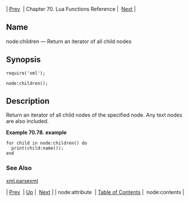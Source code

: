 | [Prev](lua.ref.xml.node_attribute)  | Chapter 70. Lua Functions Reference |  [Next](lua.ref.xml.node_contents) |

<a name="lua.ref.xml.node_children"></a>
## Name

node:children — Return an iterator of all child nodes

<a name="idp19420768"></a>
## Synopsis

`require('xml');`

`node:children();`

<a name="idp19423728"></a>
## Description

Return an iterator of all child nodes of the specified node. Any text nodes are also included.

<a name="lua.ref.xml.node_children.example"></a>

**Example 70.78. example**

```
for child in node:children() do
  print(child:name());
end
```

<a name="idp19427632"></a>
### See Also

[xml.parsexml](lua.ref.xml.parsexml "xml.parsexml")

| [Prev](lua.ref.xml.node_attribute)  | [Up](lua.function.details) |  [Next](lua.ref.xml.node_contents) |
| node:attribute  | [Table of Contents](index) |  node:contents |

